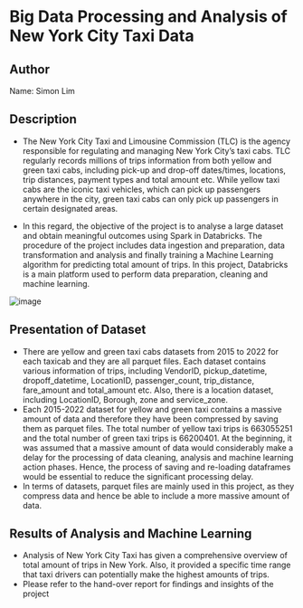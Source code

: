 # Big Data Processing and Analysis of New York City Taxi Data

## Author
Name: Simon Lim

## Description
- The New York City Taxi and Limousine Commission (TLC) is the agency responsible for 
regulating and managing New York City’s taxi cabs. TLC regularly records millions of trips 
information from both yellow and green taxi cabs, including pick-up and drop-off 
dates/times, locations, trip distances, payment types and total amount etc. While yellow 
taxi cabs are the iconic taxi vehicles, which can pick up passengers anywhere in the city, 
green taxi cabs can only pick up passengers in certain designated areas.

- In this regard, the objective of the project is to analyse a large dataset and obtain 
meaningful outcomes using Spark in Databricks. The procedure of the project includes data 
ingestion and preparation, data transformation and analysis and finally training a Machine 
Learning algorithm for predicting total amount of trips. In this project, Databricks is a main 
platform used to perform data preparation, cleaning and machine learning.


![image](https://github.com/SimonLim03/Data-Processing-with-Databricks-Spark/assets/150989115/eb33a883-7ffc-4569-b690-7445e5eb9e0d)



## Presentation of Dataset
- There are yellow and green taxi cabs datasets from 2015 to 2022 for each taxicab and they 
are all parquet files. Each dataset contains various information of trips, including VendorID, 
pickup_datetime, dropoff_datetime, LocationID, passenger_count, trip_distance, 
fare_amount and total_amount etc. Also, there is a location dataset, including LocationID, 
Borough, zone and service_zone.
- Each 2015-2022 dataset for yellow and green taxi contains a massive amount of data and 
therefore they have been compressed by saving them as parquet files. The total number of 
yellow taxi trips is 663055251 and the total number of green taxi trips is 66200401. At the 
beginning, it was assumed that a massive amount of data would considerably make a delay 
for the processing of data cleaning, analysis and machine learning action phases. Hence, the 
process of saving and re-loading dataframes would be essential to reduce the significant 
processing delay.
- In terms of datasets, parquet files are mainly used in this project, as they compress data and 
hence be able to include a more massive amount of data.


## Results of Analysis and Machine Learning
- Analysis of New York City Taxi has given a comprehensive overview of total amount of trips in New York. Also, it provided a specific time range that taxi drivers can potentially make the highest amounts of trips.
- Please refer to the hand-over report for findings and insights of the project
